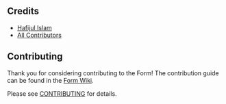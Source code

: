 ## Credits

- [Hafijul Islam](https://github.com/laraflow)
- [All Contributors](../../contributors)


## Contributing

Thank you for considering contributing to the Form!
The contribution guide can be found in the [Form Wiki](https://github.com/laraflow/form/wiki/).

Please see [CONTRIBUTING](https://github.com/laraflow/.github/blob/main/CONTRIBUTING.md) for details.
